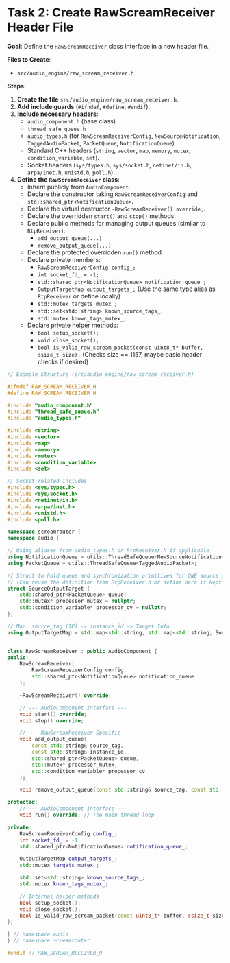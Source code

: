 # Task 2: Create RawScreamReceiver Header File

**Goal**: Define the `RawScreamReceiver` class interface in a new header file.

**Files to Create**:
*   `src/audio_engine/raw_scream_receiver.h`

**Steps**:

1.  **Create the file** `src/audio_engine/raw_scream_receiver.h`.
2.  **Add include guards** (`#ifndef`, `#define`, `#endif`).
3.  **Include necessary headers**:
    *   `audio_component.h` (base class)
    *   `thread_safe_queue.h`
    *   `audio_types.h` (for `RawScreamReceiverConfig`, `NewSourceNotification`, `TaggedAudioPacket`, `PacketQueue`, `NotificationQueue`)
    *   Standard C++ headers (`string`, `vector`, `map`, `memory`, `mutex`, `condition_variable`, `set`).
    *   Socket headers (`sys/types.h`, `sys/socket.h`, `netinet/in.h`, `arpa/inet.h`, `unistd.h`, `poll.h`).
4.  **Define the `RawScreamReceiver` class**:
    *   Inherit publicly from `AudioComponent`.
    *   Declare the constructor taking `RawScreamReceiverConfig` and `std::shared_ptr<NotificationQueue>`.
    *   Declare the virtual destructor `~RawScreamReceiver() override;`.
    *   Declare the overridden `start()` and `stop()` methods.
    *   Declare public methods for managing output queues (similar to `RtpReceiver`):
        *   `add_output_queue(...)`
        *   `remove_output_queue(...)`
    *   Declare the protected overridden `run()` method.
    *   Declare private members:
        *   `RawScreamReceiverConfig config_;`
        *   `int socket_fd_ = -1;`
        *   `std::shared_ptr<NotificationQueue> notification_queue_;`
        *   `OutputTargetMap output_targets_;` (Use the same type alias as `RtpReceiver` or define locally)
        *   `std::mutex targets_mutex_;`
        *   `std::set<std::string> known_source_tags_;`
        *   `std::mutex known_tags_mutex_;`
    *   Declare private helper methods:
        *   `bool setup_socket();`
        *   `void close_socket();`
        *   `bool is_valid_raw_scream_packet(const uint8_t* buffer, ssize_t size);` (Checks size == 1157, maybe basic header checks if desired)

```cpp
// Example Structure (src/audio_engine/raw_scream_receiver.h)

#ifndef RAW_SCREAM_RECEIVER_H
#define RAW_SCREAM_RECEIVER_H

#include "audio_component.h"
#include "thread_safe_queue.h"
#include "audio_types.h"

#include <string>
#include <vector>
#include <map>
#include <memory>
#include <mutex>
#include <condition_variable>
#include <set>

// Socket related includes
#include <sys/types.h>
#include <sys/socket.h>
#include <netinet/in.h>
#include <arpa/inet.h>
#include <unistd.h>
#include <poll.h>

namespace screamrouter {
namespace audio {

// Using aliases from audio_types.h or RtpReceiver.h if applicable
using NotificationQueue = utils::ThreadSafeQueue<NewSourceNotification>;
using PacketQueue = utils::ThreadSafeQueue<TaggedAudioPacket>;

// Struct to hold queue and synchronization primitives for ONE source processor instance
// (Can reuse the definition from RtpReceiver.h or define here if kept separate)
struct SourceOutputTarget {
    std::shared_ptr<PacketQueue> queue;
    std::mutex* processor_mutex = nullptr;
    std::condition_variable* processor_cv = nullptr;
};

// Map: source_tag (IP) -> instance_id -> Target Info
using OutputTargetMap = std::map<std::string, std::map<std::string, SourceOutputTarget>>;


class RawScreamReceiver : public AudioComponent {
public:
    RawScreamReceiver(
        RawScreamReceiverConfig config,
        std::shared_ptr<NotificationQueue> notification_queue
    );

    ~RawScreamReceiver() override;

    // --- AudioComponent Interface ---
    void start() override;
    void stop() override;

    // --- RawScreamReceiver Specific ---
    void add_output_queue(
        const std::string& source_tag,
        const std::string& instance_id,
        std::shared_ptr<PacketQueue> queue,
        std::mutex* processor_mutex,
        std::condition_variable* processor_cv
    );

    void remove_output_queue(const std::string& source_tag, const std::string& instance_id);

protected:
    // --- AudioComponent Interface ---
    void run() override; // The main thread loop

private:
    RawScreamReceiverConfig config_;
    int socket_fd_ = -1;
    std::shared_ptr<NotificationQueue> notification_queue_;

    OutputTargetMap output_targets_;
    std::mutex targets_mutex_;

    std::set<std::string> known_source_tags_;
    std::mutex known_tags_mutex_;

    // Internal helper methods
    bool setup_socket();
    void close_socket();
    bool is_valid_raw_scream_packet(const uint8_t* buffer, ssize_t size);
};

} // namespace audio
} // namespace screamrouter

#endif // RAW_SCREAM_RECEIVER_H
